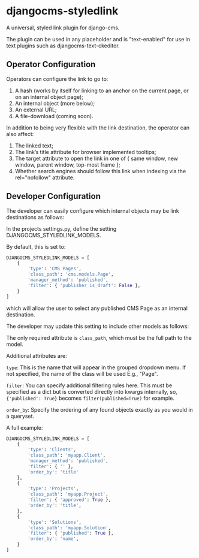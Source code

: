 djangocms-styledlink
====================

A universal, styled link plugin for django-cms.

The plugin can be used in any placeholder and is "text-enabled" for use in
text plugins such as djangocms-text-ckeditor.

Operator Configuration
----------------------

Operators can configure the link to go to:

1. A hash (works by itself for linking to an anchor on the current page, or on an internal object page);
2. An internal object (more below);
3. An external URL;
4. A file-download (coming soon).

In addition to being very flexible with the link destination, the operator can also affect:

1. The linked text;
2. The link’s title attribute for browser implemented tooltips;
3. The target attribute to open the link in one of { same window, new window, parent window, top-most frame };
4. Whether search engines should follow this link when indexing via the rel="nofollow" attribute.


Developer Configuration
-----------------------

The developer can easily configure which internal objects may be link destinations as follows:

In the projects settings.py, define the setting DJANGOCMS_STYLEDLINK_MODELS.

By default, this is set to:

```` python
DJANGOCMS_STYLEDLINK_MODELS = [
    {
        'type': 'CMS Pages',
        'class_path': 'cms.models.Page',
        'manager_method': 'published',
        'filter': { 'publisher_is_draft': False },
    }
]
````

which will allow the user to select any published CMS Page as an internal
destination.

The developer may update this setting to include other models as follows:

The only required attribute is `class_path`, which must be the full path
to the model.

Additional attributes are:

`type`: This is the name that will appear in the grouped dropdown menu.
        If not specified, the name of the class will be used E.g., "Page".

`filter`: You can specify additional filtering rules here. This must be
          specified as a dict but is converted directly into kwargs
          internally, so, `{'published': True}` becomes
          `filter(published=True)` for example.

`order_by`: Specify the ordering of any found objects exactly as you would
            in a queryset.


A full example:

```` python
DJANGOCMS_STYLEDLINK_MODELS = [
    {
        'type': 'Clients',
        'class_path': 'myapp.Client',
        'manager_method': 'published',
        'filter': { '' },
        'order_by': 'title'
    },
    {
        'type': 'Projects',
        'class_path': 'myapp.Project',
        'filter': { 'approved': True },
        'order_by': 'title',
    },
    {
        'type': 'Solutions',
        'class_path': 'myapp.Solution',
        'filter': { 'published': True },
        'order_by': 'name',
    }
]

````
